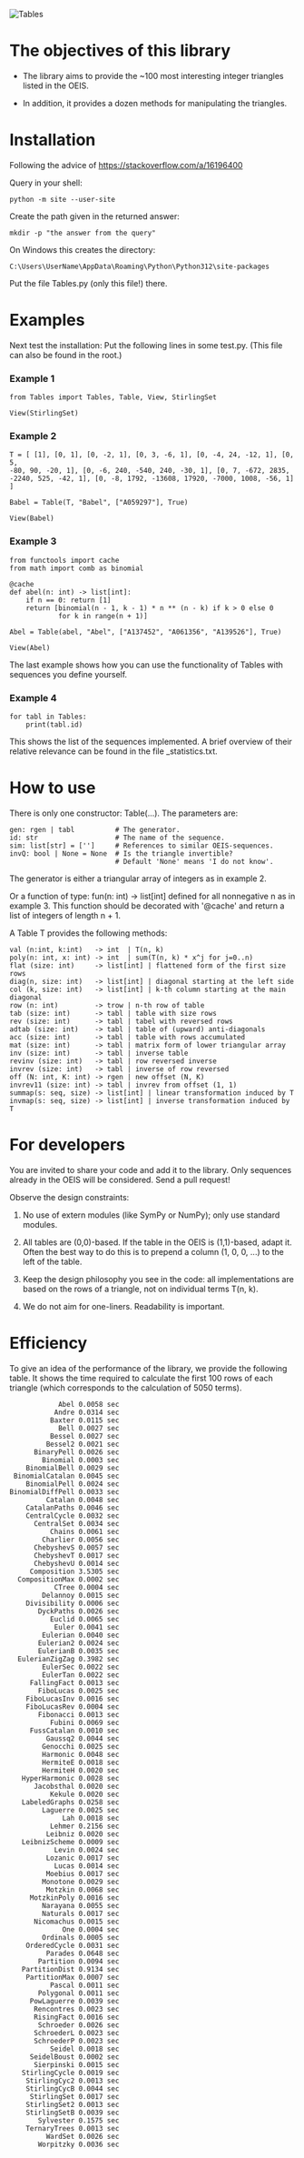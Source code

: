 ![Tables](imag/IntegerTrianglesPy.png)

# The objectives of this library

* The library aims to provide the ~100 most interesting integer triangles listed in the OEIS. 

* In addition, it provides a dozen methods for manipulating the triangles.


# Installation

Following the advice of https://stackoverflow.com/a/16196400

Query in your shell: 

    python -m site --user-site

Create the path given in the returned answer: 

    mkdir -p "the answer from the query"

On Windows this creates the directory:

    C:\Users\UserName\AppData\Roaming\Python\Python312\site-packages

Put the file Tables.py (only this file!) there.

# Examples

Next test the installation: Put the following lines in some test.py. (This file can also be found in the root.)

 ### Example 1
    from Tables import Tables, Table, View, StirlingSet

    View(StirlingSet)


### Example 2
    T = [ [1], [0, 1], [0, -2, 1], [0, 3, -6, 1], [0, -4, 24, -12, 1], [0, 5,
    -80, 90, -20, 1], [0, -6, 240, -540, 240, -30, 1], [0, 7, -672, 2835, 
    -2240, 525, -42, 1], [0, -8, 1792, -13608, 17920, -7000, 1008, -56, 1] ]

    Babel = Table(T, "Babel", ["A059297"], True)

    View(Babel)


 ### Example 3
    from functools import cache
    from math import comb as binomial

    @cache
    def abel(n: int) -> list[int]:
        if n == 0: return [1]
        return [binomial(n - 1, k - 1) * n ** (n - k) if k > 0 else 0 
                for k in range(n + 1)]

    Abel = Table(abel, "Abel", ["A137452", "A061356", "A139526"], True)

    View(Abel)

The last example shows how you can use the functionality of Tables with sequences you define yourself.

### Example 4
    for tabl in Tables: 
        print(tabl.id)

This shows the list of the sequences implemented. A brief overview of their relative relevance can be found in the file _statistics.txt.


# How to use

There is only one constructor: Table(...). The parameters are:

    gen: rgen | tabl          # The generator.
    id: str                   # The name of the sequence.
    sim: list[str] = ['']     # References to similar OEIS-sequences.
    invQ: bool | None = None  # Is the triangle invertible? 
                              # Default 'None' means 'I do not know'.


The generator is either a triangular array of integers as in example 2.

Or a function of type: fun(n: int) -> list[int] defined for all nonnegative n as in example 3. 
This function should be decorated with '@cache' and return a list of integers of length n + 1.

A Table T provides the following methods:

    val (n:int, k:int)   -> int  | T(n, k)
    poly(n: int, x: int) -> int  | sum(T(n, k) * x^j for j=0..n)
    flat (size: int)     -> list[int] | flattened form of the first size rows
    diag(n, size: int)   -> list[int] | diagonal starting at the left side
    col (k, size: int)   -> list[int] | k-th column starting at the main diagonal
    row (n: int)         -> trow | n-th row of table
    tab (size: int)      -> tabl | table with size rows
    rev (size: int)      -> tabl | tabel with reversed rows
    adtab (size: int)    -> tabl | table of (upward) anti-diagonals
    acc (size: int)      -> tabl | table with rows accumulated
    mat (size: int)      -> tabl | matrix form of lower triangular array
    inv (size: int)      -> tabl | inverse table
    revinv (size: int)   -> tabl | row reversed inverse
    invrev (size: int)   -> tabl | inverse of row reversed
    off (N: int, K: int) -> rgen | new offset (N, K)
    invrev11 (size: int) -> tabl | invrev from offset (1, 1)
    summap(s: seq, size) -> list[int] | linear transformation induced by T
    invmap(s: seq, size) -> list[int] | inverse transformation induced by T


# For developers

You are invited to share your code and add it to the library. Only sequences already in the OEIS will be considered. Send a pull request!

Observe the design constraints:

  1) No use of extern modules (like SymPy or NumPy); only use standard modules.

  2) All tables are (0,0)-based. If the table in the OEIS is (1,1)-based, adapt it. Often the best way to do this is to prepend a column (1, 0, 0, ...) to the left of the table.

  3) Keep the design philosophy you see in the code: all implementations are based on the rows of a triangle, not on individual terms T(n, k).

  4) We do not aim for one-liners. Readability is important.


# Efficiency

To give an idea of ​​the performance of the library, we provide the following table. It shows the time required to calculate the first 100 rows of each triangle (which corresponds to the calculation of 5050 terms).

                Abel 0.0058 sec
               Andre 0.0314 sec
              Baxter 0.0115 sec
                Bell 0.0027 sec
              Bessel 0.0027 sec
             Bessel2 0.0021 sec
          BinaryPell 0.0026 sec
            Binomial 0.0003 sec
        BinomialBell 0.0029 sec
     BinomialCatalan 0.0045 sec
        BinomialPell 0.0024 sec
    BinomialDiffPell 0.0033 sec
             Catalan 0.0048 sec
        CatalanPaths 0.0046 sec
        CentralCycle 0.0032 sec
          CentralSet 0.0034 sec
              Chains 0.0061 sec
            Charlier 0.0056 sec
          ChebyshevS 0.0057 sec
          ChebyshevT 0.0017 sec
          ChebyshevU 0.0014 sec
         Composition 3.5305 sec
      CompositionMax 0.0002 sec
               CTree 0.0004 sec
            Delannoy 0.0015 sec
        Divisibility 0.0006 sec
           DyckPaths 0.0026 sec
              Euclid 0.0065 sec
               Euler 0.0041 sec
            Eulerian 0.0040 sec
           Eulerian2 0.0024 sec
           EulerianB 0.0035 sec
      EulerianZigZag 0.3982 sec
            EulerSec 0.0022 sec
            EulerTan 0.0022 sec
         FallingFact 0.0013 sec
           FiboLucas 0.0025 sec
        FiboLucasInv 0.0016 sec
        FiboLucasRev 0.0004 sec
           Fibonacci 0.0013 sec
              Fubini 0.0069 sec
         FussCatalan 0.0010 sec
             Gaussq2 0.0044 sec
            Genocchi 0.0025 sec
            Harmonic 0.0048 sec
            HermiteE 0.0018 sec
            HermiteH 0.0020 sec
       HyperHarmonic 0.0028 sec
          Jacobsthal 0.0020 sec
              Kekule 0.0020 sec
       LabeledGraphs 0.0258 sec
            Laguerre 0.0025 sec
                 Lah 0.0018 sec
              Lehmer 0.2156 sec
             Leibniz 0.0020 sec
       LeibnizScheme 0.0009 sec
               Levin 0.0024 sec
             Lozanic 0.0017 sec
               Lucas 0.0014 sec
             Moebius 0.0017 sec
            Monotone 0.0029 sec
             Motzkin 0.0068 sec
         MotzkinPoly 0.0016 sec
            Narayana 0.0055 sec
            Naturals 0.0017 sec
          Nicomachus 0.0015 sec
                 One 0.0004 sec
            Ordinals 0.0005 sec
        OrderedCycle 0.0031 sec
             Parades 0.0648 sec
           Partition 0.0094 sec
       PartitionDist 0.9134 sec
        PartitionMax 0.0007 sec
              Pascal 0.0011 sec
           Polygonal 0.0011 sec
         PowLaguerre 0.0039 sec
          Rencontres 0.0023 sec
          RisingFact 0.0016 sec
           Schroeder 0.0026 sec
          SchroederL 0.0023 sec
          SchroederP 0.0023 sec
              Seidel 0.0018 sec
         SeidelBoust 0.0002 sec
          Sierpinski 0.0015 sec
       StirlingCycle 0.0019 sec
        StirlingCyc2 0.0013 sec
        StirlingCycB 0.0044 sec
         StirlingSet 0.0017 sec
        StirlingSet2 0.0013 sec
        StirlingSetB 0.0039 sec
           Sylvester 0.1575 sec
        TernaryTrees 0.0013 sec
             WardSet 0.0026 sec
           Worpitzky 0.0036 sec
